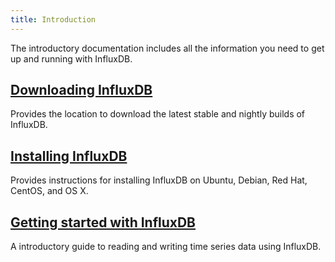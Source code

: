 ```yaml
---
title: Introduction
---
```


The introductory documentation includes all the information you need to get up and running with InfluxDB.

## [Downloading InfluxDB](https://influxdata.com/downloads/#influxdb)

Provides the location to download the latest stable and nightly builds of InfluxDB.

## [Installing InfluxDB](/influxdb/v1.4/introduction/installation/)

Provides instructions for installing InfluxDB on Ubuntu, Debian, Red Hat, CentOS, and OS X.

## [Getting started with InfluxDB](/influxdb/v1.4/introduction/getting_started/)

A introductory guide to reading and writing time series data using InfluxDB.
